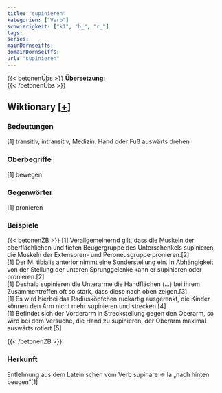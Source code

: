 ```yaml
---
title: "supinieren"
kategorien: ["Verb"]
schwierigkeit: ["k1", "h_", "r_"]
tags:
series:
mainDornseiffs:
domainDornseiffs:
url: "supinieren"
---
```


{{< betonenÜbs >}}
**Übersetzung:**  
{{< /betonenÜbs >}}

## Wiktionary [[+](https://de.wiktionary.org/wiki/supinieren)]

### Bedeutungen
[1] transitiv, intransitiv, Medizin: Hand oder Fuß auswärts drehen  

### Oberbegriffe
[1] bewegen  

### Gegenwörter
[1] pronieren  

### Beispiele
{{< betonenZB >}}
[1] Verallgemeinernd gilt, dass die Muskeln der oberflächlichen und tiefen Beugergruppe des Unterschenkels supinieren, die Muskeln der Extensoren- und Peroneusgruppe pronieren.[2]  
[1] Der M. tibialis anterior nimmt eine Sonderstellung ein. In Abhängigkeit von der Stellung der unteren Sprunggelenke kann er supinieren oder pronieren.[2]  
[1] Deshalb supinieren die Unterarme die Handflächen (…) bei ihrem Zusammentreffen oft so stark, dass diese nach oben zeigen.[3]  
[1] Es wird hierbei das Radiusköpfchen ruckartig ausgerenkt, die Kinder können den Arm nicht mehr supinieren und strecken.[4]  
[1] Befindet sich der Vorderarm in Streckstellung gegen den Oberarm, so wird bei dem Versuche, die Hand zu supinieren, der Oberarm maximal auswärts rotiert.[5]  

{{< /betonenZB >}}
### Herkunft
Entlehnung aus dem Lateinischen vom Verb supinare → la „nach hinten beugen“[1]  


